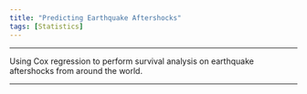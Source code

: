```yaml
---
title: "Predicting Earthquake Aftershocks"
tags: [Statistics]
---
```


***

Using Cox regression to perform survival analysis on earthquake aftershocks from around the world.

***
